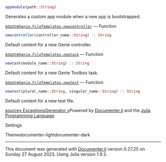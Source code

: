 ```julia
appmodule(path::String)
```
Generates a custom app module when a new app is bootstrapped.

[source](https://github.com/GenieFramework/Genie.jl/blob/47e81df11838c6e63aa6bc66cd6f778579412697/src/FileTemplates.jl#L59-L63)[`Genie.FileTemplates.newcontroller`](#Genie.FileTemplates.newcontroller) — Function
```julia
newcontroller(controller_name::String) :: String
```
Default content for a new Genie controller.

[source](https://github.com/GenieFramework/Genie.jl/blob/47e81df11838c6e63aa6bc66cd6f778579412697/src/FileTemplates.jl#L30-L34)[`Genie.FileTemplates.newtask`](#Genie.FileTemplates.newtask) — Function
```julia
newtask(module_name::String) :: String
```
Default content for a new Genie Toolbox task.

[source](https://github.com/GenieFramework/Genie.jl/blob/47e81df11838c6e63aa6bc66cd6f778579412697/src/FileTemplates.jl#L9-L13)[`Genie.FileTemplates.newtest`](#Genie.FileTemplates.newtest) — Function
```julia
newtest(plural_name::String, singular_name::String) :: String
```
Default content for a new test file.

[source](https://github.com/GenieFramework/Genie.jl/blob/47e81df11838c6e63aa6bc66cd6f778579412697/src/FileTemplates.jl#L44-L48)[« Exceptions](exceptions.html)[Generator »](generator.html)Powered by [Documenter.jl](https://github.com/JuliaDocs/Documenter.jl) and the [Julia Programming Language](https://julialang.org/).

Settings

Themedocumenter-lightdocumenter-dark



---

This document was generated with [Documenter.jl](https://github.com/JuliaDocs/Documenter.jl) version 0.27.25 on Sunday 27 August 2023. Using Julia version 1.9.3.


